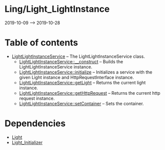 Ling/Light_LightInstance
================
2019-10-09 --> 2019-10-28




Table of contents
===========

- [LightLightInstanceService](https://github.com/lingtalfi/Light_LightInstance/blob/master/doc/api/Ling/Light_LightInstance/Service/LightLightInstanceService.md) &ndash; The LightLightInstanceService class.
    - [LightLightInstanceService::__construct](https://github.com/lingtalfi/Light_LightInstance/blob/master/doc/api/Ling/Light_LightInstance/Service/LightLightInstanceService/__construct.md) &ndash; Builds the LightLightInstanceService instance.
    - [LightLightInstanceService::initialize](https://github.com/lingtalfi/Light_LightInstance/blob/master/doc/api/Ling/Light_LightInstance/Service/LightLightInstanceService/initialize.md) &ndash; Initializes a service with the given Light instance and HttpRequestInterface instance.
    - [LightLightInstanceService::getLight](https://github.com/lingtalfi/Light_LightInstance/blob/master/doc/api/Ling/Light_LightInstance/Service/LightLightInstanceService/getLight.md) &ndash; Returns the current light instance.
    - [LightLightInstanceService::getHttpRequest](https://github.com/lingtalfi/Light_LightInstance/blob/master/doc/api/Ling/Light_LightInstance/Service/LightLightInstanceService/getHttpRequest.md) &ndash; Returns the current http request instance.
    - [LightLightInstanceService::setContainer](https://github.com/lingtalfi/Light_LightInstance/blob/master/doc/api/Ling/Light_LightInstance/Service/LightLightInstanceService/setContainer.md) &ndash; Sets the container.


Dependencies
============
- [Light](https://github.com/lingtalfi/Light)
- [Light_Initializer](https://github.com/lingtalfi/Light_Initializer)


